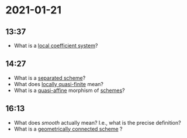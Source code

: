 # 2021-01-21

## 13:37

- What is a [local coefficient system](local%20coefficient%20system)?

## 14:27

- What is a [separated scheme](separated%20scheme)?
- What does [locally quasi-finite](locally%20quasi-finite) mean?
- What is a [quasi-affine](quasi-affine) morphism of [schemes](../Unsorted/scheme.md)?

## 16:13

- What does *smooth* actually mean? I.e., what is the precise definition?
- What is a [geometrically connected scheme](geometrically%20connected%20scheme) ?
